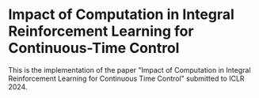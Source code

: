 # Impact of Computation in Integral Reinforcement Learning for Continuous-Time Control
This is the implementation of the paper "Impact of Computation in Integral Reinforcement Learning for Continuous Time Control" submitted to ICLR 2024.
